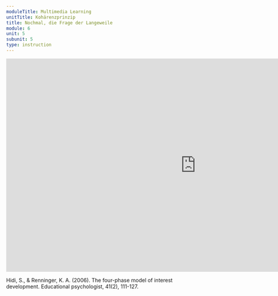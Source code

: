```yaml
---
moduleTitle: Multimedia Learning
unitTitle: Kohärenzprinzip
title: Nochmal, die Frage der Langeweile
module: 6
unit: 5
subunit: 5
type: instruction
---
```



<iframe width="1020" height="574" src="https://www.youtube.com/embed/qz79I_KZwFo" frameborder="0" allow="accelerometer; autoplay; encrypted-media; gyroscope; picture-in-picture" allowfullscreen></iframe>


Hidi, S., & Renninger, K. A. (2006). The four-phase model of interest development. Educational psychologist, 41(2), 111-127.